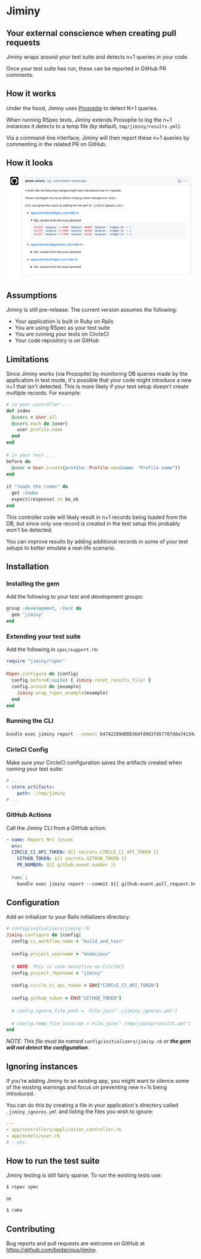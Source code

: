 # Jiminy

## Your external conscience when creating pull requests

Jiminy wraps around your test suite and detects n+1 queries in your code.

Once your test suite has run, these can be reported in GitHub PR comments.

## How it works

Under the hood, Jiminy uses [Prosopite](https://github.com/charkost/prosopite) to detect N+1 queries.

When running RSpec tests, Jiminy extends Prosopite to log the n+1 instances it detects to a temp file (by default, `tmp/jiminy/results.yml`).

Via a command-line interface, Jiminy will then report these n+1 queries by commenting in the related PR on GitHub.

## How it looks

![How a Jiminy comment looks in a PR](./example.png)

## Assumptions

Jiminy is still pre-release. The current version assumes the following:

- Your application is built in Ruby on Rails
- You are using RSpec as your test suite
- You are running your tests on CircleCI
- Your code repository is on GitHub

## Limitations

Since Jiminy works (via Prosopite) by monitoring DB queries made by the application in test mode, it's possible that your code might introduce a new n+1 that isn't detected. This is more likely if your test setup doesn't create multiple records. For example:

``` ruby
# in your controller ...
def index
  @users = User.all
  @users.each do |user|
    user.profile.name
  end
end

# in your test ...
before do
  @user = User.create(profile: Profile.new(name: "Profile name"))
end

it "loads the index" do
  get :index
  expect(response).to be_ok
end
```

This controller code will likely result in n+1 records being loaded from the DB, but since only one record is created in the test setup this probably won't be detected.

You can improve results by adding additional records in some of your test setups to better emulate a real-life scenario.

## Installation

### Installing the gem

Add the following to your test and development groups:

``` ruby
group :development, :test do
  gem "jiminy"
end
```

### Extending your test suite

Add the following in `spec/support.rb`:

``` ruby
require "jiminy/rspec"

RSpec.configure do |config|
  config.before(:suite) { Jiminy.reset_results_file! }
  config.around do |example|
    Jiminy.wrap_rspec_example(example)
  end
end
```

### Running the CLI

``` bash
bundle exec jiminy report --commit b4742289dDDD364fd983fd57787dda74134acbaf --dry-run --pr-number=2 --poll-interval=5 --timeout=20
```

### CirleCI Config

Make sure your CircleCI configuration saves the artifacts created when running your test suite:

```yaml
# ...
- store_artifacts:
    path: ./tmp/jiminy
# ...
```

### GitHub Actions

Call the Jiminy CLI from a GitHub action:

```yaml
- name: Report N+1 issues
  env:
  CIRCLE_CI_API_TOKEN: ${{ secrets.CIRCLE_CI_API_TOKEN }}
    GITHUB_TOKEN: ${{ secrets.GITHUB_TOKEN }}
    PR_NUMBER: ${{ github.event.number }}

  run: |
    bundle exec jiminy report --commit ${{ github.event.pull_request.head.sha }} --pr-number=$PR_NUMBER --poll-interval=15 --timeout=300
```

## Configuration

Add an initializer to your Rails initializers directory:

``` ruby
# config/initializers/jiminy.rb
Jiminy.configure do |config|
  config.ci_workflow_name = "build_and_test"

  config.project_username = "bodacious"

  # NOTE: This is case sensitive on CircleCI
  config.project_reponame = "jiminy"

  config.circle_ci_api_token = ENV["CIRCLE_CI_API_TOKEN"]

  config.github_token = ENV["GITHUB_TOKEN"]

  # config.ignore_file_path =  File.join("./jiminy_ignores.yml")

  # config.temp_file_location = File.join("./tmp/jiminy/results.yml")
end
```

_NOTE: This file must be named `config/initializers/jiminy.rb` or **the gem will not detect the configuration**._

## Ignoring instances

If you're adding Jiminy to an existing app, you might want to silence some of the existing warnings and focus on preventing new n+1s being introduced.

You can do this by creating a file in your application's directory called `.jiminy_ignores.yml` and listing the files you wish to ignore:

```yaml
---
- app/controllers/application_controller.rb
- app/models/user.rb
# - etc.
```

## How to run the test suite

Jiminy testing is still fairly sparse. To run the existing tests use:


``` bash
$ rspec spec
```

or

``` bash
$ rake
```

## Contributing

Bug reports and pull requests are welcome on GitHub at https://github.com/bodacious/jiminy.
